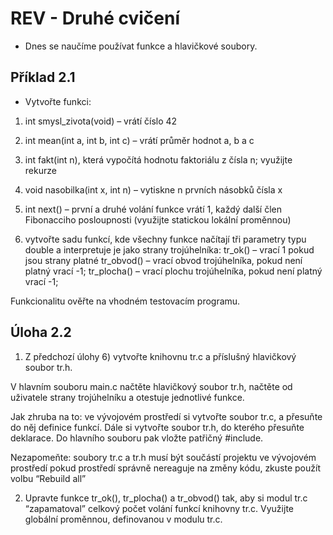 # REV - Druhé cvičení
- Dnes se naučíme používat funkce a hlavičkové soubory.
## Příklad 2.1
* Vytvořte funkci: 
 1) int smysl_zivota(void) – vrátí číslo 42
 2) int mean(int a, int b, int c) – vrátí průměr hodnot a, b a c
 3) int fakt(int n), která vypočítá hodnotu faktoriálu z čísla n; využijte rekurze
 4) void nasobilka(int x, int n) – vytiskne n prvních násobků čísla x
 5) int next() – první a druhé volání funkce vrátí 1, každý další člen Fibonacciho posloupnosti (využijte statickou lokální proměnnou)

 6) vytvořte sadu funkcí, kde všechny funkce načítají tři parametry typu double a interpretuje je jako strany trojúhelníka:
    tr_ok() – vrací 1 pokud jsou strany platné
    tr_obvod() – vrací obvod trojúhelníka, pokud není platný vrací -1;
    tr_plocha() – vrací plochu trojúhelníka, pokud není platný vrací -1;

Funkcionalitu ověřte na vhodném testovacím programu. 

## Úloha 2.2

1) Z předchozí úlohy 6) vytvořte knihovnu tr.c a příslušný hlavičkový soubor tr.h.

V hlavním souboru main.c načtěte hlavičkový soubor tr.h, načtěte od uživatele strany trojúhelníku a otestuje jednotlivé funkce.

Jak zhruba na to: ve vývojovém prostředí si vytvořte soubor tr.c, a přesuňte do něj definice funkcí. Dále si vytvořte soubor tr.h, do kterého přesuňte deklarace. Do hlavního souboru pak vložte patřičný #include.

Nezapomeňte:
    soubory tr.c a tr.h musí být součástí projektu ve vývojovém prostředí
    pokud prostředí správně nereaguje na změny kódu, zkuste použít volbu “Rebuild all”

2) Upravte funkce tr_ok(), tr_plocha() a tr_obvod() tak, aby si modul tr.c “zapamatoval” celkový počet volání funkcí knihovny tr.c. Využijte globální proměnnou, definovanou v modulu tr.c.
